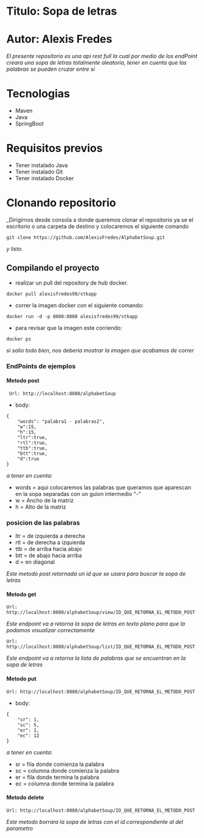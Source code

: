 # Titulo: Sopa de letras
# Autor: Alexis Fredes

_El presente repositorio es una api rest full la cual por medio de los endPoint creara
una sopa de letras totalmente aleatoria, tener en cuenta que las palabras se pueden
cruzar entre si_

# Tecnologias

* Maven
* Java 
* SpringBoot

# Requisitos previos

* Tener instalado Java
* Tener instalado Git
* Tener instalado Docker

# Clonando repositorio

_Dirigirnos desde consola a donde queremos clonar el repositorio ya se el escritorio
o una carpeta de destino y colocaremos el siguiente comando

```
git clone https://github.com/AlexisFredes/AlphabetSoup.git
```
_y listo._

## Compilando el proyecto

* realizar un pull del repository de hub docker.
```
docker pull alexisfredes99/stkapp
```
* correr la imagen docker con el siguiente comando:
```
docker run -d -p 8080:8080 alexisfredes99/stkapp
```

* para revisar que la imagen este corriendo:
```
docker ps
```
_si salio todo bien, nos deberia mostrar la imagen que acabamos de correr_

### EndPoints de ejemplos
#### Metodo post
```
 Url: http://localhost:8080/alphabetSoup
 ```
* body:
```
{
    "words": "palabra1 - palabras2",
    "w":15,
    "h":15,
    "ltr":true,
    "rtl":true,
    "ttb":true,
    "btt":true,
    "d":true
}
```
_a tener en cuenta:_
- words = aqui colocaremos las palabras que queramos que aparescan en la sopa
          separadas con un guion intermedio "-"
- w = Ancho de la matriz
- h = Alto de la matriz
### posicion de las palabras
- ltr = de izquierda a derecha
- rtl = de derecha a izquierda
- ttb =  de arriba hacia abajo
- btt = de abajo hacia arriba
- d =  en diagonal

_Este metodo post retornada un id que se usara para buscar la sopa de letras_

#### Metodo get
```
Url: http://localhost:8080/alphabetSoup/view/ID_QUE_RETORNA_EL_METODO_POST
```
_Este endpoint va a retorna la sopa de letras en texto plano para que la podamos
visualizar correctamente_

```
Url: http://localhost:8080/alphabetSoup/list/ID_QUE_RETORNA_EL_METODO_POST
```
_Este endpoint va a retorna la lista de palabras que se encuentran en la sopa de letras_

#### Metodo put
```
Url: http://localhost:8080/alphabetSoup/ID_QUE_RETORNA_EL_METODO_POST
```
* body:
```
{
    "sr": 1,
    "sc": 5,
    "er": 1,
    "ec": 12
}
```
_a tener en cuenta:_
- sr = fila donde comienza la palabra
- sc = columna donde comienza la palabra
- er = fila donde termina la palabra
- ec = columna donde termina la palabra


#### Metodo delete
```
Url: http://localhost:8080/alphabetSoup/ID_QUE_RETORNA_EL_METODO_POST
```
_Este metodo borrara la sopa de letras con el id correspondiente al del parametro_
